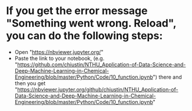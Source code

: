 If you get the error message "Something went wrong. Reload", you can do the following steps:
====
* Open "https://nbviewer.jupyter.org/"
* Paste the link to your notebook, (e.g. "https://github.com/chiustin/NTHU_Application-of-Data-Science-and-Deep-Machine-Learning-in-Chemical-Engineering/blob/master/Python/Code/10_function.ipynb") there and then you get "https://nbviewer.jupyter.org/github/chiustin/NTHU_Application-of-Data-Science-and-Deep-Machine-Learning-in-Chemical-Engineering/blob/master/Python/Code/10_function.ipynb"
